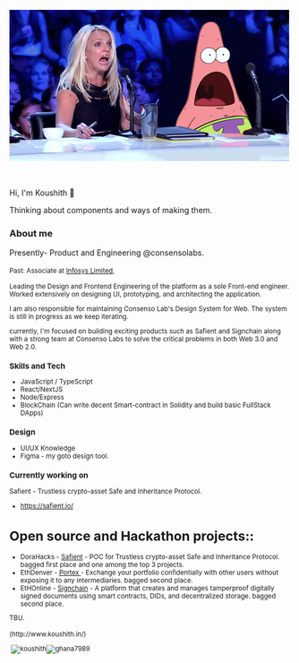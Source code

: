 ![britney.gif](https://raw.githubusercontent.com/siddharthkp/siddharthkp/main/britney.gif)

&nbsp;

Hi, I'm Koushith 👋

Thinking about components and ways of making them. 


### About me

Presently- Product and Engineering @consensolabs.

  <small>Past: Associate  at <a href="https://infosys.com">Infosys Limited</a>, 

  
Leading the Design and Frontend Engineering of the platform as a sole Front-end engineer. Worked extensively on designing UI, prototyping, and architecting the application.

I am also responsible for maintaining Consenso Lab's Design System for Web. The system is still in progress as we keep iterating.

currently, I'm focused on building exciting products such as Safient and Signchain along with a strong team at Consenso Labs to solve the critical problems in both Web 3.0 and Web 2.0.

### Skills and Tech

- JavaScript / TypeScript
- React/NextJS
- Node/Express
- BlockChain (Can write decent Smart-contract in Solidity and build basic FullStack DApps)

### Design

- UI/UX Knowledge
- Figma - my goto design tool.


### Currently working on 

Safient - Trustless crypto-asset Safe and Inheritance Protocol.

- https://safient.io/

# Open source and Hackathon projects:: 

- DoraHacks - [Safient](https://safient.io/) - POC for Trustless crypto-asset Safe and Inheritance Protocol.  bagged first place and one among the top 3 projects.
- EthDenver - [ Portex ](https://portex.xyz) - Exchange your portfolio confidentially with other users without exposing it to any intermediaries. bagged second place.
- EtHOnline - [Signchain](https://github.com/signchain) - A platform that creates and manages tamperproof digitally signed documents using smart contracts, DIDs, and decentralized storage. bagged second place.

TBU.
 
</ul>
(http://www.koushith.in/)



<br/>
<div style='display:flex'>

<p>&nbsp;<img align="center" src="https://github-readme-stats.vercel.app/api?username=koushith&show_icons=true&locale=en" alt="koushith" /></p>

<p><img align="center" src="https://github-readme-streak-stats.herokuapp.com/?user=koushith&" alt="ghana7989" /></p>  </div>


